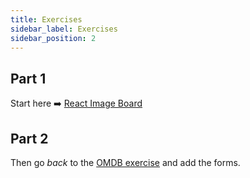 ```yaml
---
title: Exercises
sidebar_label: Exercises
sidebar_position: 2
---
```


<!-- markdownlint-disable no-inline-html no-trailing-punctuation -->

## Part 1

Start here :arrow_right: [React Image Board](/docs/exercises/react-image-board/)

## Part 2

Then go _back_ to the [OMDB exercise](/docs/exercises/react-movie-review) and add the forms.
